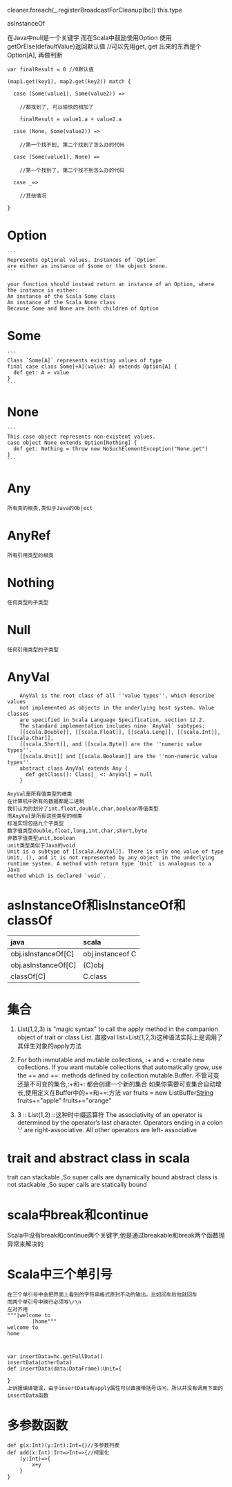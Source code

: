 cleaner.foreach(_.registerBroadcastForCleanup(bc))
this.type

asInstanceOf


在Java中null是一个关键字
而在Scala中鼓励使用Option
使用getOrElse(defaultValue)返回默认值
//可以先用get, get 出来的东西是个 Option[A], 再做判断
```
var finalResult = 0 //0默认值

(map1.get(key1), map2.get(key2)) match {

  case (Some(value1), Some(value2)) =>

    //都找到了, 可以愉快的相加了

    finalResult = value1.a + value2.a

  case (None, Some(value2)) =>

    //第一个找不到, 第二个找到了怎么办的代码

  case (Some(value1), None) =>

    //第一个找到了, 第二个找不到怎么办的代码

  case _=>

    //其他情况

}
```
# Option
    ```
    Represents optional values. Instances of `Option`
    are either an instance of $some or the object $none.
    ```
    
    your function should instead return an instance of an Option, where the instance is either:
    An instance of the Scala Some class
    An instance of the Scala None class
    Because Some and None are both children of Option
    
# Some    
    ```
    Class `Some[A]` represents existing values of type
    final case class Some[+A](value: A) extends Option[A] {
      def get: A = value
    }
    ```
# None
    ```
    This case object represents non-existent values.
    case object None extends Option[Nothing] {
      def get: Nothing = throw new NoSuchElementException("None.get")
    }
    ```
# Any
    所有类的根类,类似于Java的Object
# AnyRef
    所有引用类型的根类
# Nothing
    任何类型的子类型
# Null
    任何引用类型的子类型
# AnyVal
```
    AnyVal is the root class of all ''value types'', which describe values
    not implemented as objects in the underlying host system. Value classes
    are specified in Scala Language Specification, section 12.2.
    The standard implementation includes nine `AnyVal` subtypes:
    [[scala.Double]], [[scala.Float]], [[scala.Long]], [[scala.Int]], [[scala.Char]],
    [[scala.Short]], and [[scala.Byte]] are the ''numeric value types''.
    [[scala.Unit]] and [[scala.Boolean]] are the ''non-numeric value types''.
    abstract class AnyVal extends Any {
      def getClass(): Class[_ <: AnyVal] = null
    }
```
    AnyVal是所有值类型的根类
    在计算机中所有的数据都是二进制
    我们认为的划分了int,float,double,char,boolean等值类型
    而AnyVal是所有这些类型的根类
    标准实现包括九个子类型
    数字值类型double,float,long,int,char,short,byte
    非数字值类型unit,boolean
    unit类型类似于Java的void
    Unit is a subtype of [[scala.AnyVal]]. There is only one value of type
    Unit, (), and it is not represented by any object in the underlying
    runtime system. A method with return type `Unit` is analogous to a Java
    method which is declared `void`.
# asInstanceOf和isInstanceOf和classOf
| java | scala |
| :---- | :--- |
| obj.isInstanceOf[C] | obj instanceof C |
| obj.asInstanceOf[C] | (C)obj |
| classOf[C] | C.class |

# 集合
1. List(1,2,3) is "magic syntax" to call the apply method in the companion object of 
trait or class List.
直接val list=List(1,2,3)这种语法实际上是调用了其伴生对象的apply方法
2. For both immutable and mutable collections, :+ and +: create new collections. 
If you want mutable collections that automatically grow, use the += and +=: methods 
defined by collection.mutable.Buffer.
不管可变还是不可变的集合,:+和+: 都会创建一个新的集合
如果你需要可变集合自动增长,使用定义在Buffer中的+=和+=:方法
var fruits = new ListBuffer[String]()
fruits+="apple"
fruits+="orange"

3. 3 :: List(1,2)
::这种时中缀运算符
The associativity of an operator is determined by the operator’s last character. 
Operators ending in a colon ‘:’ are right-associative. All other operators are left- associative
# trait and abstract class in scala
trait can stackable ,So super calls are dynamically bound
abstract class is not stackable ,So super calls are statically bound
# scala中break和continue
Scala中没有break和continue两个关键字,他是通过breakable和break两个函数抛异常来解决的
# Scala中三个单引号
    在三个单引号中会把界面上看到的字符串格式原封不动的输出，比如回车后他就回车
    而两个单引号中换行必须写\r\n
    左对齐用
    """|welcome to 
            |home"""
    welcome to 
    home
# 
    var insertData=hc.getFullData()
    insertData(otherData)
    def insertData(data:DataFrame):Unit={
        
    }
    上诉报编译错误，由于insertData有apply属性可以直接带括号访问，所以并没有调用下面的insertData函数
# 多参数函数
    def g(x:Int)(y:Int):Int={}//多参数列表
    def add(x:Int):Int=>Int=>{//柯里化
        (y:Int)=>{
            x+y
        }
    }